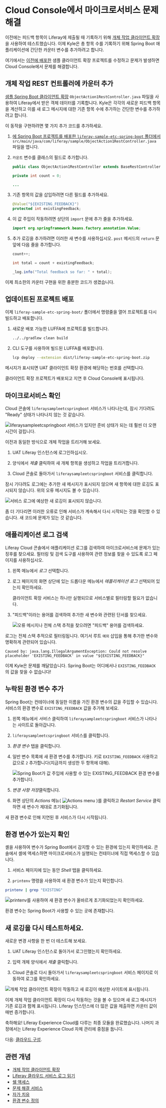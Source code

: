 # Cloud Console에서 마이크로서비스 문제 해결

이전에는 피드백 항목이 Liferay에 제출될 때 기록하기 위해 [개체 작업 클라이언트 확장](https://learn.liferay.com/w/dxp/building-applications/client-extensions/microservice-client-extensions#object-action-client-extensions) 을 사용하여 테스트했습니다. 이제 Kyle은 총 항목 수를 기록하기 위해 Spring Boot 애플리케이션에 간단한 카운터 변수를 추가하려고 합니다.

여기에서는 [이전에 배포한](./deploying-and-managing-a-microservice-client-extension-project.md) 샘플 클라이언트 확장 프로젝트를 수정하고 문제가 발생하면 Cloud Console에서 문제를 해결합니다.

## 개체 작업 REST 컨트롤러에 카운터 추가

[샘플 Spring Boot 클라이언트 확장](https://github.com/liferay/liferay-portal/tree/master/workspaces/liferay-sample-workspace/client-extensions/liferay-sample-etc-spring-boot) `ObjectAction1RestController.java` 파일을 사용하여 Liferay에서 받은 객체 데이터를 기록합니다. Kyle은 각각의 새로운 피드백 항목을 계산하고 이를 새 로그 메시지에 대한 기존 항목 수에 추가하는 간단한 변수를 추가하려고 합니다.

이 동작을 구현하려면 몇 가지 추가 코드를 추가하세요.

1. [에 Spring Boot 프로젝트를 배포한 `liferay-sample-etc-spring-boot` 폴더에서](./deploying-and-managing-a-microservice-client-extension-project.md#download-the-sample-workspace) `src/main/java/com/liferay/sample/ObjectAction1RestController.java` 파일을 엽니다.

1. `카운트` 변수를 클래스의 필드로 추가합니다. 

   ```java
   public class ObjectAction1RestController extends BaseRestController {

   private int count = 0;

   ...
   ```

1. 기존 항목의 값을 삽입하려면 다른 필드를 추가하세요. 

   ```java
   @Value("${EXISTING_FEEDBACK}")
   protected int existingFeedback;
   ```

1. 이 값 주입이 작동하려면 상단의 `import` 문에 추가 줄을 추가하세요. 

   ```java
   import org.springframework.beans.factory.annotation.Value;
   ```

1. 추가 로깅을 추가하려면 이러한 새 변수를 사용하십시오. `post` 메서드의 `return` 문 앞에 다음 줄을 추가합니다. 

   ```java
   count++;

   int total = count + existingFeedback;

   _log.info("Total feedback so far: " + total);
   ```

이제 최소한의 카운터 구현을 위한 충분한 코드가 생겼습니다.

## 업데이트된 프로젝트 배포

이제 `liferay-sample-etc-spring-boot/` 폴더에서 명령줄을 열어 프로젝트를 다시 빌드하고 배포합니다.

1. 새로운 배포 가능한 LUFFA에 프로젝트를 빌드합니다. 

   ```bash
   ../../gradlew clean build
   ```

1. CLI 도구를 사용하여 빌드된 LUFFA를 배포합니다. 

   ```bash
   lcp deploy --extension dist/liferay-sample-etc-spring-boot.zip
   ```

메시지가 표시되면 UAT 클라이언트 확장 환경에 해당하는 번호를 선택합니다.

클라이언트 확장 프로젝트가 배포되고 지연 후 Cloud Console에 표시됩니다.

## 마이크로서비스 확인

Cloud 콘솔에 `liferaysampleetcspringboot` 서비스가 나타나는데, 잠시 기다려도 "Ready" 상태가 나타나지 않는 것 같습니다.

![liferaysampleetcspringboot 서비스가 있지만 준비 상태가 되는 데 훨씬 더 오랜 시간이 걸립니다.](./troubleshooting-a-microservice-in-the-cloud-console/images/01.png)

이전과 동일한 방식으로 개체 작업을 트리거해 보세요.

1. UAT Liferay 인스턴스에 로그인하십시오.

1. 양식에서 *제출* 클릭하여 새 개체 항목을 생성하고 작업을 트리거합니다.

1. Cloud 콘솔로 돌아가서 `liferaysampleetcspringboot` 서비스를 클릭합니다.

잠시 기다려도 로그에는 추가한 새 메시지가 표시되지 않으며 새 항목에 대한 로깅도 표시되지 않습니다. 위의 오류 메시지도 볼 수 있습니다.

![서비스 로그에 예상한 새 로깅이 표시되지 않습니다.](./troubleshooting-a-microservice-in-the-cloud-console/images/02.png)

좀 더 기다리면 이러한 오류로 인해 서비스가 계속해서 다시 시작되는 것을 확인할 수 있습니다. 새 코드에 문제가 있는 것 같습니다.

## 애플리케이션 로그 검색

Liferay Cloud 콘솔에서 애플리케이션 로그를 검색하여 마이크로서비스에 문제가 있는 징후를 찾으세요. 필터링 및 검색 도구를 사용하여 관련 정보를 찾을 수 있도록 로그 페이지를 사용하십시오.

1. 왼쪽 메뉴에서 *로그* 선택합니다.

1. 로그 페이지의 화면 상단에 있는 드롭다운 메뉴에서 *애플리케이션 로그* 선택되어 있는지 확인하세요.
   
   클라이언트 확장 서비스는 하나만 실행되므로 서비스별로 필터링할 필요가 없습니다.

1. "피드백"이라는 용어를 검색하여 추가한 새 변수와 관련된 단서를 찾으세요.
   
   ![오류 메시지나 전체 스택 추적을 찾으려면 "피드백" 용어를 검색하세요.](./troubleshooting-a-microservice-in-the-cloud-console/images/03.png)

로그는 전체 스택 추적으로 필터링됩니다. 여기서 루트 `예외` 삽입을 통해 추가한 변수와 명확하게 관련되어 있습니다.

```
Caused by: java.lang.IllegalArgumentException: Could not resolve placeholder 'EXISTING_FEEDBACK' in value "${EXISTING_FEEDBACK}"
```

이제 Kyle은 문제를 깨달았습니다. Spring Boot는 어디에서나 `EXISTING_FEEDBACK` 의 값을 찾을 수 없습니다!

## 누락된 환경 변수 추가

Spring Boot는 컨테이너에 동일한 이름을 가진 환경 변수의 값을 주입할 수 있습니다. 서비스의 환경 변수로 `EXISTING_FEEDBACK` 값을 추가해 보세요.

1. 왼쪽 메뉴에서 *서비스* 클릭하여 `liferaysampleetcspringboot` 서비스가 나타나는 사이트로 돌아갑니다.

1. `liferaysampleetcspringboot` 서비스를 클릭합니다.

1. *환경 변수* 탭을 클릭합니다.

1. 일반 변수 목록에 새 환경 변수를 추가합니다. 키로 `EXISTING_FEEDBACK` 사용하고 값으로 `2` 추가합니다(지금까지 생성한 두 항목에 대해).
   
   ![Spring Boot가 값 주입에 사용할 수 있는 EXISTING_FEEDBACK 환경 변수를 추가합니다.](./troubleshooting-a-microservice-in-the-cloud-console/images/04.png)

1. *변경 사항 저장*클릭합니다.

1. 화면 상단의 *Actions* 메뉴( ![Actions menu](../../images/icon-actions.png) )를 클릭하고 *Restart Service* 클릭하면 새 변수가 제대로 초기화됩니다.

새 환경 변수로 인해 지연된 후 서비스가 다시 시작됩니다.

## 환경 변수가 있는지 확인

셸을 사용하여 변수가 Spring Boot에서 감지할 수 있는 환경에 있는지 확인하세요. 콘솔에서 셸에 액세스하면 마이크로서비스가 실행되는 컨테이너에 직접 액세스할 수 있습니다.

1. 서비스 페이지에 있는 동안 *Shell* 탭을 클릭하세요.

1. `printenv` 명령을 사용하여 새 환경 변수가 있는지 확인합니다.

```bash
printenv | grep "EXISTING"
```

![printenv를 사용하여 새 환경 변수가 올바르게 초기화되었는지 확인하세요.](./troubleshooting-a-microservice-in-the-cloud-console/images/05.png)

환경 변수는 Spring Boot가 사용할 수 있는 곳에 존재합니다.

## 새 로깅을 다시 테스트하세요.

새로운 변경 사항을 한 번 더 테스트해 보세요.

1. UAT Liferay 인스턴스로 돌아가서 로그인했는지 확인하세요.

1. 입력 개체 양식에서 *제출* 클릭합니다.

1. Cloud 콘솔로 다시 돌아가서 `liferaysampleetcspringboot` 서비스 페이지로 이동하여 로그를 확인하세요.

![개체 작업 클라이언트 확장이 작동하고 새 로깅이 예상한 사이트에 표시됩니다.](./troubleshooting-a-microservice-in-the-cloud-console/images/06.png)

이제 개체 작업 클라이언트 확장이 다시 작동하는 것을 볼 수 있으며 새 로그 메시지가 기존 로깅과 함께 표시됩니다. Liferay 인스턴스에 더 많은 값을 제출하면 카운터 값이 매번 증가합니다.

축하해요! Liferay Experience Cloud를 다루는 최종 모듈을 완료했습니다. 나머지 과정에서는 Liferay Experience Cloud 자체 관리에 중점을 둡니다. 

다음: [클라우드 구성](../cloud-configuration.md). 

## 관련 개념

* [개체 작업 클라이언트 확장](https://learn.liferay.com/w/dxp/building-applications/client-extensions/microservice-client-extensions#object-action-client-extensions)
* [Liferay 클라우드 서비스 로그 읽기](https://learn.liferay.com/w/liferay-cloud/troubleshooting/reading-liferay-cloud-service-logs)
* [쉘 액세스](https://learn.liferay.com/w/liferay-cloud/troubleshooting/shell-access)
* [문제 해결 서비스](https://learn.liferay.com/w/liferay-cloud/troubleshooting/troubleshooting-services)
* [자가 치유](https://learn.liferay.com/w/liferay-cloud/troubleshooting/self-healing)
* [환경 변수 정의](https://learn.liferay.com/w/liferay-cloud/reference/defining-environment-variables#defining-environment-variables-via-the-liferay-cloud-console)
